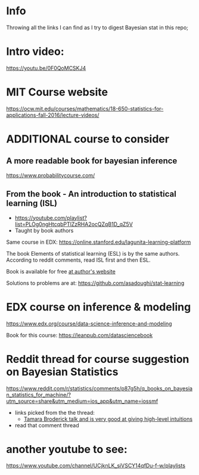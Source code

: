 # Info

Throwing all the links I can find as I try to digest Bayesian stat in this repo;

# Intro video:

https://youtu.be/0F0QoMCSKJ4

# MIT Course website

https://ocw.mit.edu/courses/mathematics/18-650-statistics-for-applications-fall-2016/lecture-videos/

# ADDITIONAL course to consider

## A more readable book for bayesian inference

https://www.probabilitycourse.com/

## From the book - An introduction to statistical learning (ISL)

- https://youtube.com/playlist?list=PLOg0ngHtcqbPTlZzRHA2ocQZqB1D_qZ5V
- Taught by book authors

Same course in EDX:
https://online.stanford.edu/lagunita-learning-platform

The book Elements of statistical learning (ESL) is by the same authors. According to reddit comments, read ISL first and then ESL.

Book is available for free [at author's website](http://www-bcf.usc.edu/~gareth/ISL/)

Solutions to problems are at: https://github.com/asadoughi/stat-learning

# EDX course on inference & modeling

https://www.edx.org/course/data-science-inference-and-modeling

Book for this course: https://leanpub.com/datasciencebook

# Reddit thread for course suggestion on Bayesian Statistics

https://www.reddit.com/r/statistics/comments/p87g5h/q_books_on_bayesian_statistics_for_machine/?utm_source=share&utm_medium=ios_app&utm_name=iossmf

- links picked from the the thread:
  - [Tamara Broderick talk and is very good at giving high-level intuitions](https://www.youtube.com/watch?v=Moo4-KR5qNg&t=690s)
- read that comment thread

# another youtube to see:

https://www.youtube.com/channel/UCjknLK_siVSCY14qfDu-f-w/playlists
